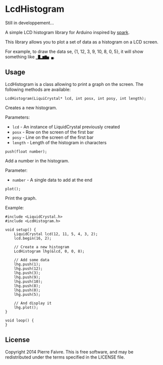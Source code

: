 LcdHistogram
============

Still in developpement...

A simple LCD histogram library for Arduino inspired by [spark](https://github.com/holman/spark).

This library allows you to plot a set of data as a histogram on a LCD screen.

For example, to draw the data se, {1, 12, 3, 9, 10, 8, 0, 5}, it will show something like `▁█▂▆▇▅ ▄`.

## Usage
LcdHistogram is a class allowing to print a graph on the screen. The following methods are available:

```
LcdHistogram(LiquiCrystal* lcd, int posx, int posy, int length);
```
Creates a new histogram.

Parameters:
* `lcd` - An instance of LiquidCrystal previously created
* `posx` - Row on the screen of the first bar
* `posy` - Line on the screen of the first bar
* `length` - Length of the histogram in characters

```
push(float number);
```
Add a number in the histogram.

Parameter:
* `number` - A single data to add at the end

```
plot();
```
Print the graph.

Example:
```
#include <LiquidCrystal.h>
#include <LcdHistogram.h>

void setup() {
	LiquidCrystal lcd(12, 11, 5, 4, 3, 2);
	lcd.begin(16, 2);
	
	// Create a new histogram
	LcdHistogram lhg(&lcd, 0, 0, 8);
	
	// Add some data
	lhg.push(1);
	lhg.push(12);
	lhg.push(3);
	lhg.push(9);
	lhg.push(10);
	lhg.push(8);
	lhg.push(0);
	lhg.push(5);
	
	// And display it
	lhg.plot();
}

void loop() {
}
```


## License
Copyright 2014 Pierre Faivre. This is free software, and may be redistributed under the terms specified in the LICENSE file.
